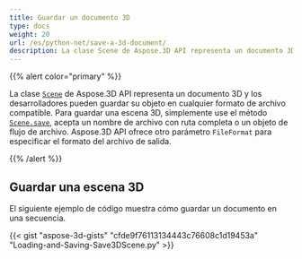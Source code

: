 ```yaml
---
title: Guardar un documento 3D
type: docs
weight: 20
url: /es/python-net/save-a-3d-document/
description: La clase Scene de Aspose.3D API representa un documento 3D y los desarrolladores pueden guardar su objeto en cualquier formato de archivo compatible.
---
```

{{% alert color="primary" %}} 

La clase [`Scene`](https://reference.aspose.com/3d/net/aspose.threed/scene) de Aspose.3D API representa un documento 3D y los desarrolladores pueden guardar su objeto en cualquier formato de archivo compatible. Para guardar una escena 3D, simplemente use el método [`Scene.save`](https://reference.aspose.com/3d/net/aspose.threed/scene/methods/save), acepta un nombre de archivo con ruta completa o un objeto de flujo de archivo. Aspose.3D API ofrece otro parámetro `FileFormat` para especificar el formato del archivo de salida.

{{% /alert %}} 
##  **Guardar una escena 3D**


El siguiente ejemplo de código muestra cómo guardar un documento en una secuencia.

{{< gist "aspose-3d-gists" "cfde9f76113134443c76608c1d19453a" "Loading-and-Saving-Save3DScene.py" >}}
